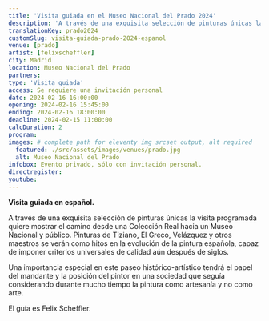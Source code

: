 ```yaml
---
title: 'Visita guiada en el Museo Nacional del Prado 2024'
description: 'A través de una exquisita selección de pinturas únicas la visita programada quiere mostrar el camino desde una Colección Real hacia un Museo Nacional y público.'
translationKey: prado2024
customSlug: visita-guiada-prado-2024-espanol
venue: [prado]
artist: [felixscheffler]
city: Madrid
location: Museo Nacional del Prado
partners:
type: 'Visita guiada'
access: Se requiere una invitación personal
date: 2024-02-16 16:00:00
opening: 2024-02-16 15:45:00
ending: 2024-02-16 18:00:00
deadline: 2024-02-15 11:00:00
calcDuration: 2
program:
images: # complete path for eleventy img srcset output, alt required
  featured: ./src/assets/images/venues/prado.jpg
  alt: Museo Nacional del Prado
infobox: Evento privado, sólo con invitación personal.
directregister:
youtube:
---
```


<strong>Visita guiada en español.</strong>

A través de una exquisita selección de pinturas únicas la visita programada quiere mostrar el camino desde una Colección Real hacia un Museo Nacional y público. Pinturas de Tiziano, El Greco, Velázquez y otros maestros se verán como hitos en la evolución de la pintura española, capaz de imponer criterios universales de calidad aún después de siglos.

Una importancia especial en este paseo histórico-artístico tendrá el papel del mandante y la posición del pintor en una sociedad que seguía considerando durante mucho tiempo la pintura como artesanía y no como arte.

El guía es Felix Scheffler.
